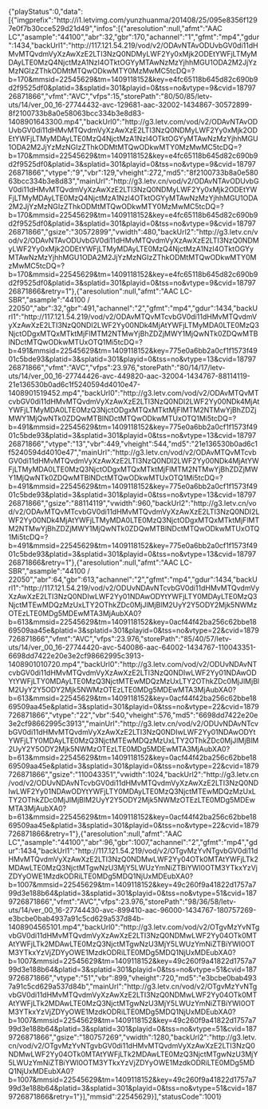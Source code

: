 {"playStatus":0,"data":[{"imgprefix":"http:\/\/i1.letvimg.com\/yunzhuanma\/201408\/25\/095e8356f1297e0f7b30cce529d21d49","infos":[{"aresolution":null,"afmt":"AAC LC","asample":"44100","abr":32,"gbr":170,"achannel":"1","gfmt":"mp4","gdur":1434,"backUrl1":"http:\/\/117.121.54.219\/vod\/v2\/ODAvNTAvODUvbGV0di11dHMvMTQvdmVyXzAwXzE2LTI3NzQ0NDMyLWF2Yy0xMjk2ODEtYWFjLTMyMDAyLTE0MzQ4NjctMzA1NzI4OTktOGYyMTAwNzMzYjhhMGU1ODA2M2JjYzMzNGIzZThkODMtMTQwODkwMTY0MzMwMC5tcDQ=?b=170&mmsid=22545629&tm=1409118152&key=e4fc65118b645d82c690b9d2f9525df0&platid=3&splatid=301&playid=0&tss=no&vtype=9&cvid=1879726871866","vfmt":"AVC","vfps":15,"storePath":"80\/50\/85\/letv-uts\/14\/ver_00_16-27744432-avc-129681-aac-32002-1434867-30572899-8f2100733b8a0e58063bcc334b3e8d83-1408901643300.mp4","backUrl0":"http:\/\/g3.letv.com\/vod\/v2\/ODAvNTAvODUvbGV0di11dHMvMTQvdmVyXzAwXzE2LTI3NzQ0NDMyLWF2Yy0xMjk2ODEtYWFjLTMyMDAyLTE0MzQ4NjctMzA1NzI4OTktOGYyMTAwNzMzYjhhMGU1ODA2M2JjYzMzNGIzZThkODMtMTQwODkwMTY0MzMwMC5tcDQ=?b=170&mmsid=22545629&tm=1409118152&key=e4fc65118b645d82c690b9d2f9525df0&platid=3&splatid=301&playid=0&tss=no&vtype=9&cvid=1879726871866","vtype":"9","vbr":129,"vheight":272,"md5":"8f2100733b8a0e58063bcc334b3e8d83","mainUrl":"http:\/\/g3.letv.cn\/vod\/v2\/ODAvNTAvODUvbGV0di11dHMvMTQvdmVyXzAwXzE2LTI3NzQ0NDMyLWF2Yy0xMjk2ODEtYWFjLTMyMDAyLTE0MzQ4NjctMzA1NzI4OTktOGYyMTAwNzMzYjhhMGU1ODA2M2JjYzMzNGIzZThkODMtMTQwODkwMTY0MzMwMC5tcDQ=?b=170&mmsid=22545629&tm=1409118152&key=e4fc65118b645d82c690b9d2f9525df0&platid=3&splatid=301&playid=0&tss=no&vtype=9&cvid=1879726871866","gsize":"30572899","vwidth":480,"backUrl2":"http:\/\/g3.letv.cn\/vod\/v2\/ODAvNTAvODUvbGV0di11dHMvMTQvdmVyXzAwXzE2LTI3NzQ0NDMyLWF2Yy0xMjk2ODEtYWFjLTMyMDAyLTE0MzQ4NjctMzA1NzI4OTktOGYyMTAwNzMzYjhhMGU1ODA2M2JjYzMzNGIzZThkODMtMTQwODkwMTY0MzMwMC5tcDQ=?b=170&mmsid=22545629&tm=1409118152&key=e4fc65118b645d82c690b9d2f9525df0&platid=3&splatid=301&playid=0&tss=no&vtype=9&cvid=1879726871866&retry=1"},{"aresolution":null,"afmt":"AAC LC-SBR","asample":"44100 \/ 22050","abr":32,"gbr":491,"achannel":"2","gfmt":"mp4","gdur":1434,"backUrl1":"http:\/\/117.121.54.219\/vod\/v2\/ODAvMTQvMTcvbGV0di11dHMvMTQvdmVyXzAwXzE2LTI3NzQ0NDI2LWF2Yy00NDk4MjAtYWFjLTMyMDA0LTE0MzQ3NjctODgxMTQxMTktMjFlMTM2NTMwYjBhZDZjMWY1MjQwNTk0ZDQwMTBlNDctMTQwODkwMTUxOTQ1Mi5tcDQ=?b=491&mmsid=22545629&tm=1409118152&key=775e0a6bb2a0cf1f1573f4901c5bde93&platid=3&splatid=301&playid=0&tss=no&vtype=13&cvid=1879726871866","vfmt":"AVC","vfps":23.976,"storePath":"80\/14\/17\/letv-uts\/14\/ver_00_16-27744426-avc-449820-aac-32004-1434767-88114119-21e136530b0ad6c1f5240594d4010e47-1408901519452.mp4","backUrl0":"http:\/\/g3.letv.com\/vod\/v2\/ODAvMTQvMTcvbGV0di11dHMvMTQvdmVyXzAwXzE2LTI3NzQ0NDI2LWF2Yy00NDk4MjAtYWFjLTMyMDA0LTE0MzQ3NjctODgxMTQxMTktMjFlMTM2NTMwYjBhZDZjMWY1MjQwNTk0ZDQwMTBlNDctMTQwODkwMTUxOTQ1Mi5tcDQ=?b=491&mmsid=22545629&tm=1409118152&key=775e0a6bb2a0cf1f1573f4901c5bde93&platid=3&splatid=301&playid=0&tss=no&vtype=13&cvid=1879726871866","vtype":"13","vbr":449,"vheight":544,"md5":"21e136530b0ad6c1f5240594d4010e47","mainUrl":"http:\/\/g3.letv.cn\/vod\/v2\/ODAvMTQvMTcvbGV0di11dHMvMTQvdmVyXzAwXzE2LTI3NzQ0NDI2LWF2Yy00NDk4MjAtYWFjLTMyMDA0LTE0MzQ3NjctODgxMTQxMTktMjFlMTM2NTMwYjBhZDZjMWY1MjQwNTk0ZDQwMTBlNDctMTQwODkwMTUxOTQ1Mi5tcDQ=?b=491&mmsid=22545629&tm=1409118152&key=775e0a6bb2a0cf1f1573f4901c5bde93&platid=3&splatid=301&playid=0&tss=no&vtype=13&cvid=1879726871866","gsize":"88114119","vwidth":960,"backUrl2":"http:\/\/g3.letv.cn\/vod\/v2\/ODAvMTQvMTcvbGV0di11dHMvMTQvdmVyXzAwXzE2LTI3NzQ0NDI2LWF2Yy00NDk4MjAtYWFjLTMyMDA0LTE0MzQ3NjctODgxMTQxMTktMjFlMTM2NTMwYjBhZDZjMWY1MjQwNTk0ZDQwMTBlNDctMTQwODkwMTUxOTQ1Mi5tcDQ=?b=491&mmsid=22545629&tm=1409118152&key=775e0a6bb2a0cf1f1573f4901c5bde93&platid=3&splatid=301&playid=0&tss=no&vtype=13&cvid=1879726871866&retry=1"},{"aresolution":null,"afmt":"AAC LC-SBR","asample":"44100 \/ 22050","abr":64,"gbr":613,"achannel":"2","gfmt":"mp4","gdur":1434,"backUrl1":"http:\/\/117.121.54.219\/vod\/v2\/ODUvNDAvNTcvbGV0di11dHMvMTQvdmVyXzAwXzE2LTI3NzQ0NDIwLWF2Yy01NDAwODYtYWFjLTY0MDAyLTE0MzQ3NjctMTEwMDQzMzUxLTY2OThkZDc0MjJlMjBlM2UyY2Y5ODY2Mjk5NWMzOTEzLTE0MDg5MDEwMTA3MjAubXA0?b=613&mmsid=22545629&tm=1409118152&key=0acf44f42ba256c62bbe1869509aa45e&platid=3&splatid=301&playid=0&tss=no&vtype=22&cvid=1879726871866","vfmt":"AVC","vfps":23.976,"storePath":"85\/40\/57\/letv-uts\/14\/ver_00_16-27744420-avc-540086-aac-64002-1434767-110043351-6698dd7422e20e3e2cf98662995c3913-1408901010720.mp4","backUrl0":"http:\/\/g3.letv.com\/vod\/v2\/ODUvNDAvNTcvbGV0di11dHMvMTQvdmVyXzAwXzE2LTI3NzQ0NDIwLWF2Yy01NDAwODYtYWFjLTY0MDAyLTE0MzQ3NjctMTEwMDQzMzUxLTY2OThkZDc0MjJlMjBlM2UyY2Y5ODY2Mjk5NWMzOTEzLTE0MDg5MDEwMTA3MjAubXA0?b=613&mmsid=22545629&tm=1409118152&key=0acf44f42ba256c62bbe1869509aa45e&platid=3&splatid=301&playid=0&tss=no&vtype=22&cvid=1879726871866","vtype":"22","vbr":540,"vheight":576,"md5":"6698dd7422e20e3e2cf98662995c3913","mainUrl":"http:\/\/g3.letv.cn\/vod\/v2\/ODUvNDAvNTcvbGV0di11dHMvMTQvdmVyXzAwXzE2LTI3NzQ0NDIwLWF2Yy01NDAwODYtYWFjLTY0MDAyLTE0MzQ3NjctMTEwMDQzMzUxLTY2OThkZDc0MjJlMjBlM2UyY2Y5ODY2Mjk5NWMzOTEzLTE0MDg5MDEwMTA3MjAubXA0?b=613&mmsid=22545629&tm=1409118152&key=0acf44f42ba256c62bbe1869509aa45e&platid=3&splatid=301&playid=0&tss=no&vtype=22&cvid=1879726871866","gsize":"110043351","vwidth":1024,"backUrl2":"http:\/\/g3.letv.cn\/vod\/v2\/ODUvNDAvNTcvbGV0di11dHMvMTQvdmVyXzAwXzE2LTI3NzQ0NDIwLWF2Yy01NDAwODYtYWFjLTY0MDAyLTE0MzQ3NjctMTEwMDQzMzUxLTY2OThkZDc0MjJlMjBlM2UyY2Y5ODY2Mjk5NWMzOTEzLTE0MDg5MDEwMTA3MjAubXA0?b=613&mmsid=22545629&tm=1409118152&key=0acf44f42ba256c62bbe1869509aa45e&platid=3&splatid=301&playid=0&tss=no&vtype=22&cvid=1879726871866&retry=1"},{"aresolution":null,"afmt":"AAC LC","asample":"44100","abr":96,"gbr":1007,"achannel":"2","gfmt":"mp4","gdur":1434,"backUrl1":"http:\/\/117.121.54.219\/vod\/v2\/OTgvMzYvNTgvbGV0di11dHMvMTQvdmVyXzAwXzE2LTI3NzQ0NDMwLWF2Yy04OTk0MTAtYWFjLTk2MDAwLTE0MzQ3NjctMTgwNzU3MjY5LWUzYmNiZTBiYWI0OTM3YTkxYzVjZDYyOWE1MzdkODRiLTE0MDg5MDQ1NjUxMDEubXA0?b=1007&mmsid=22545629&tm=1409118152&key=49c260f9a41822d1757a799d3e188b64&platid=3&splatid=301&playid=0&tss=no&vtype=51&cvid=1879726871866","vfmt":"AVC","vfps":23.976,"storePath":"98\/36\/58\/letv-uts\/14\/ver_00_16-27744430-avc-899410-aac-96000-1434767-180757269-e3bcbe0bab4937a91c5cd629a537d84b-1408904565101.mp4","backUrl0":"http:\/\/g3.letv.com\/vod\/v2\/OTgvMzYvNTgvbGV0di11dHMvMTQvdmVyXzAwXzE2LTI3NzQ0NDMwLWF2Yy04OTk0MTAtYWFjLTk2MDAwLTE0MzQ3NjctMTgwNzU3MjY5LWUzYmNiZTBiYWI0OTM3YTkxYzVjZDYyOWE1MzdkODRiLTE0MDg5MDQ1NjUxMDEubXA0?b=1007&mmsid=22545629&tm=1409118152&key=49c260f9a41822d1757a799d3e188b64&platid=3&splatid=301&playid=0&tss=no&vtype=51&cvid=1879726871866","vtype":"51","vbr":899,"vheight":720,"md5":"e3bcbe0bab4937a91c5cd629a537d84b","mainUrl":"http:\/\/g3.letv.cn\/vod\/v2\/OTgvMzYvNTgvbGV0di11dHMvMTQvdmVyXzAwXzE2LTI3NzQ0NDMwLWF2Yy04OTk0MTAtYWFjLTk2MDAwLTE0MzQ3NjctMTgwNzU3MjY5LWUzYmNiZTBiYWI0OTM3YTkxYzVjZDYyOWE1MzdkODRiLTE0MDg5MDQ1NjUxMDEubXA0?b=1007&mmsid=22545629&tm=1409118152&key=49c260f9a41822d1757a799d3e188b64&platid=3&splatid=301&playid=0&tss=no&vtype=51&cvid=1879726871866","gsize":"180757269","vwidth":1280,"backUrl2":"http:\/\/g3.letv.cn\/vod\/v2\/OTgvMzYvNTgvbGV0di11dHMvMTQvdmVyXzAwXzE2LTI3NzQ0NDMwLWF2Yy04OTk0MTAtYWFjLTk2MDAwLTE0MzQ3NjctMTgwNzU3MjY5LWUzYmNiZTBiYWI0OTM3YTkxYzVjZDYyOWE1MzdkODRiLTE0MDg5MDQ1NjUxMDEubXA0?b=1007&mmsid=22545629&tm=1409118152&key=49c260f9a41822d1757a799d3e188b64&platid=3&splatid=301&playid=0&tss=no&vtype=51&cvid=1879726871866&retry=1"}],"mmsid":22545629}],"statusCode":1001}
